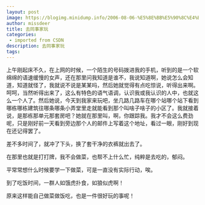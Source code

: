 ```yaml
---
layout: post
image: https://blogimg.minidump.info/2006-08-06-%E5%8E%BB%E5%90%8C%E4%BA%8B%E5%AE%B6%E7%8E%A9.md
author: missdeer
title: 去同事家玩
categories: 
 - imported from CSDN
description: 去同事家玩
tags: 
---
```


上午刚起床不久，在上网的时候，一个陌生的号码拨进我的手机，听到的是一个软绵绵的语速缓慢的女声，还在那里问我知道是谁不，我说知道啊，她说怎么会知道，知道就怪了，我就说不说是某某吗，然后她就觉得有点吃惊说，听得出来啊。呵呵，当然听得出来了，这么有特色的语气语调，认识我或我认识的人中，也就这么一个人了。然后她说，今天到我家来玩吧，坐几路几路车在哪个站哪个站下看到哪栋哪栋建筑往哪条哪条小弄堂里走就能看到那个叫啥子啥子的小区了。我就接着说，是那栋那单元那套房吧？她就在那里叫，啊，你跟踪我。我才不会这么费劲呢，只是刚好前一天看到旁边那个人的邮件上写着这个地址，看过一眼，刚好到现在还记得罢了。

差不多时间了，就冲了下头，换了套干净的衣裤就出去了。

在那里也就是打打牌，我不会做菜，也帮不上什么忙，纯粹是去吃的，郁闷。

平常常想什么时候要学一下做菜，可是一直没有实际行动，唉。

到了吃饭时间，一群人如饿虎扑食，如狼似虎啊！

原来这样能自己做菜做饭吃，也是一件很好玩的事呢！
